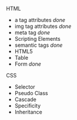 HTML
- a tag attributes *done*
- img tag attributes *done*
- meta tag *done*
- Scripting Elements
- semantic tags *done*
- HTML5 
- Table 
- Form *done*

CSS
- Selector 
- Pseudo Class
- Cascade 
- Specificity 
- Inheritance 
